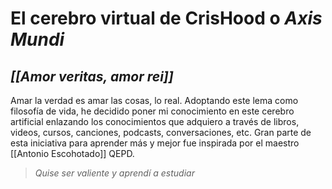# El cerebro virtual de CrisHood o _Axis Mundi_
## _[[Amor veritas, amor rei]]_

Amar la verdad es amar las cosas, lo real. Adoptando este lema como filosofía de vida, he decidido poner mi conocimiento en este cerebro artificial enlazando los conocimientos que adquiero a través de libros, videos, cursos, canciones, podcasts, conversaciones, etc.
Gran parte de esta iniciativa para aprender más y mejor fue inspirada por el maestro [[Antonio Escohotado]] QEPD.

> _Quise ser valiente y aprendí a estudiar_